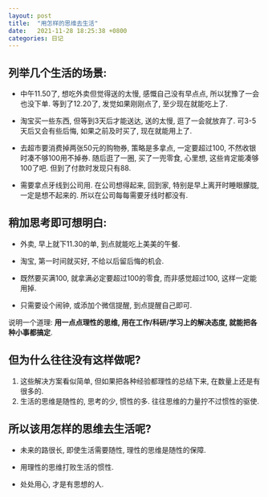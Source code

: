 ```yaml
---
layout: post
title:  "用怎样的思维去生活"
date:   2021-11-28 18:25:38 +0800
categories: 日记
---
```

## 列举几个生活的场景:

- 中午11.50了, 想吃外卖但觉得送的太慢, 感慨自己没有早点点, 所以犹豫了一会也没下单. 等到了12.20了, 发觉如果刚刚点了, 至少现在就能吃上了.

- 淘宝买一些东西, 但等到3天后才能送达, 送的太慢, 逛了一会就放弃了. 可3-5天后又会有些后悔, 如果之前及时买了, 现在就能用上了.

- 去超市要消费掉两张50元的购物券, 策略是多拿点, 一定要超过100, 不然收银时凑不够100用不掉券. 随后逛了一圈, 买了一兜零食, 心里想, 这些肯定能凑够100了吧. 但到了付款时发现只有88.

- 需要拿点牙线到公司用. 在公司想得起来, 回到家, 特别是早上离开时睡眼朦胧, 一定是想不起来的. 所以在公司每每需要牙线时都没有.

## 稍加思考即可想明白:

- 外卖, 早上就下11.30的单, 到点就能吃上美美的午餐.

- 淘宝, 第一时间就买好, 不给以后留后悔的机会.

- 既然要买满100, 就拿满必定要超过100的零食, 而非感觉超过100, 这样一定能用掉.

- 只需要设个闹钟, 或添加个微信提醒, 到点提醒自己即可.

说明一个道理: **用一点点理性的思维, 用在工作/科研/学习上的解决态度, 就能把各种小事都搞定**.

## 但为什么往往没有这样做呢?

1. 这些解决方案看似简单, 但如果把各种经验都理性的总结下来, 在数量上还是有很多的.
2. 生活的思维是随性的, 思考的少, 惯性的多. 往往思维的力量拧不过惯性的驱使.

## 所以该用怎样的思维去生活呢?
- 未来的路很长, 即使生活需要随性, 理性的思维是随性的保障.

- 用理性的思维打败生活的惯性.

- 处处用心, 才是有思想的人.